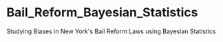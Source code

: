 # Bail_Reform_Bayesian_Statistics
Studying Biases in New York's Bail Reform Laws using Bayesian Statistics
